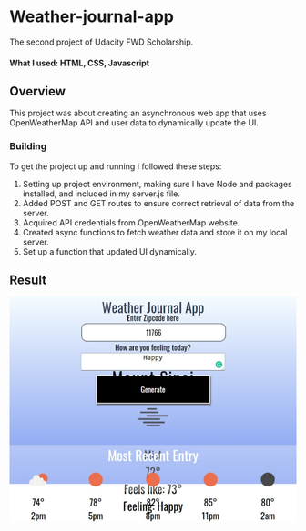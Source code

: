 # Weather-journal-app
The second project of Udacity FWD Scholarship. 

#### What I used: HTML, CSS, Javascript

## Overview
This project was about creating an asynchronous web app that uses OpenWeatherMap API and user data to dynamically update the UI.

### Building
To get the project up and running I followed these steps:

1. Setting up project environment, making sure I have Node and packages installed, and included in my server.js file.
1. Added POST and GET routes to ensure correct retrieval of data from the server.
1. Acquired API credentials from OpenWeatherMap website.
1. Created async functions to fetch weather data and store it on my local server. 
1. Set up a function that updated UI dynamically.

## Result
![screenshot](image/Web-Screen.jpeg)
